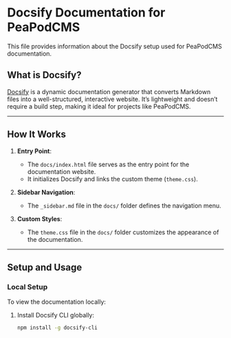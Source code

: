 # Docsify Documentation for PeaPodCMS

This file provides information about the Docsify setup used for PeaPodCMS documentation.

## What is Docsify?

[Docsify](https://docsify.js.org/) is a dynamic documentation generator that converts Markdown files into a well-structured, interactive website. It’s lightweight and doesn’t require a build step, making it ideal for projects like PeaPodCMS.

---

## How It Works

1. **Entry Point**:
   - The `docs/index.html` file serves as the entry point for the documentation website.
   - It initializes Docsify and links the custom theme (`theme.css`).

2. **Sidebar Navigation**:
   - The `_sidebar.md` file in the `docs/` folder defines the navigation menu.

3. **Custom Styles**:
   - The `theme.css` file in the `docs/` folder customizes the appearance of the documentation.

---

## Setup and Usage

### Local Setup

To view the documentation locally:
1. Install Docsify CLI globally:
   ```bash
   npm install -g docsify-cli